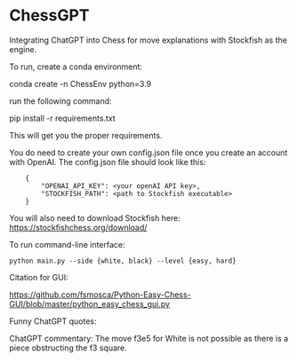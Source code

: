 # ChessGPT
Integrating ChatGPT into Chess for move explanations with Stockfish as the engine.

To run, create a conda environment:

conda create -n ChessEnv python=3.9

run the following command:

pip install -r requirements.txt

This will get you the proper requirements.

You do need to create your own config.json file once you create an account with OpenAI. The config.json file should look like this:

```
	{
		"OPENAI_API_KEY": <your openAI API key>,
		"STOCKFISH_PATH": <path to Stockfish executable>
	}
```

You will also need to download Stockfish here: https://stockfishchess.org/download/


To run command-line interface:

```python main.py --side {white, black} --level {easy, hard}```


Citation for GUI:

https://github.com/fsmosca/Python-Easy-Chess-GUI/blob/master/python_easy_chess_gui.py

Funny ChatGPT quotes:

ChatGPT commentary: The move f3e5 for White is not possible as there is a piece obstructing the f3 square.


